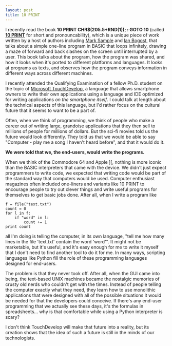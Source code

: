 ```yaml
---
layout: post
title: 10 PRINT
---
```


I recently read the book **10 PRINT CHR$(205.5+RND(1)); : GOTO 10** (called
[**10 PRINT**](http://10print.org) for short and pronouncability), which is a
unique piece of work written by a host of authors including
[Mark Sample](http://twitter.com/samplereality) and [Ian Bogost](http://twitter.com/ibogost),
that talks about a simple one-line program in BASIC that loops infinitely, drawing
a maze of forward and back slashes on the screen until interrupted by a user.
This book talks about the program, how the program was shared, and how it looks
when it's ported to different platforms and languages. It looks at programs as
texts, and observes how the program conveys information in different ways across
different machines.

I recently attended the Qualifying Examination of a fellow Ph.D. student on the
topic of [Microsoft TouchDevelop](https://www.touchdevelop.com/), a language
that allows smartphone owners to write their own applications using a language
and IDE optimized for writing applications *on the smartphone itself*. I could
talk at length about the technical aspects of this language, but I'd rather
focus on the cultural future that it seems to want to be a part of.

Often, when we think of programming, we think of people who make a career out
of writing large, grandoise applications that they then sell to millions of
people for millions of dollars. But the sci-fi movies told us the future would
look differently. They told us that we would be able to say "Computer - play
me a song I haven't heard before", and that it would do it.

**We were told that we, the end-users, would write the programs.**

When we think of the Commodore 64 and Apple ][, nothing is more iconic than the
BASIC interpreters that came with the device. We didn't just expect programmers
to write code, we expected that writing code would be part of the standard way
that computers would be used. Computer enthusiast magazines often included
one-liners and variants like 10 PRINT to encourage people to try out clever things
and write useful programs for themselves to get basic jobs done. After all, when
I write a program like

    f = file("text.txt")
    count = 0
    for l in f:
        if "word" in l:
            count += 1
    print count

all I'm doing is telling the computer, in its own language, "tell me how many
lines in the file 'text.txt' contain the word 'word'". It might not be marketable,
but it's useful, and it's easy enough for me to write it myself that I don't need
to find another tool to do it for me. In many ways, scripting languages like
Python fill the role of these programming languages designed for end-users.

The problem is that they never took off. After all, when the GUI came into being,
the text-based UNIX machines became the nostalgic memories of crusty old nerds
who couldn't get with the times. Instead of people telling the computer exactly
what they need, they learn how to use monolithic applications that were designed
with all of the possible situations it would be needed for that the developers
could conceive. If there's any end-user programming that we actually see these
days, it's the formulas in spreadsheets... why is that comfortable while using
a Python interpreter is scary?

I don't think TouchDevelop will make that future into a reality, but its creation
shows that the idea of such a future is still in the minds of our technologists.

